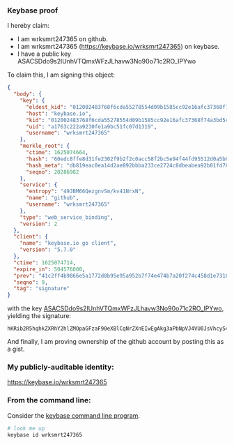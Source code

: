 ### Keybase proof

I hereby claim:

  * I am wrksmrt247365 on github.
  * I am wrksmrt247365 (https://keybase.io/wrksmrt247365) on keybase.
  * I have a public key ASACSDdo9s2lUnhVTQmxWFzJLhavw3No90o71c2RO_IPYwo

To claim this, I am signing this object:

```json
{
  "body": {
    "key": {
      "eldest_kid": "012002483768f6cda55278554d09b1585cc92e16afc37368f74a3bd5cd913bf20f630a",
      "host": "keybase.io",
      "kid": "012002483768f6cda55278554d09b1585cc92e16afc37368f74a3bd5cd913bf20f630a",
      "uid": "a1763c222a9230fe1a9bc51fc07d1319",
      "username": "wrksmrt247365"
    },
    "merkle_root": {
      "ctime": 1625074664,
      "hash": "60edc8ffe8d31fe2302f9b2f2c0acc58f2bc5e94f44fd95512d0a5b061ed2caf9304e9dd01dd140e6e256a20436f4ff0060e7212c996fc751ee55f268e6dfd0a",
      "hash_meta": "db819eac0ea14d2ae892bbba233ce2724c8dbeabea92b01fd78d911eea85ea7d",
      "seqno": 20286982
    },
    "service": {
      "entropy": "49JBM66QezgnvSm/kv41NrxN",
      "name": "github",
      "username": "wrksmrt247365"
    },
    "type": "web_service_binding",
    "version": 2
  },
  "client": {
    "name": "keybase.io go client",
    "version": "5.7.0"
  },
  "ctime": 1625074714,
  "expire_in": 504576000,
  "prev": "41c2ff4b9866e5a1772d8b95e95a952b7f74e474b7a20f274c458d1e7318e312",
  "seqno": 9,
  "tag": "signature"
}
```

with the key [ASACSDdo9s2lUnhVTQmxWFzJLhavw3No90o71c2RO_IPYwo](https://keybase.io/wrksmrt247365), yielding the signature:

```
hKRib2R5hqhkZXRhY2hlZMOpaGFzaF90eXBlCqNrZXnEIwEgAkg3aPbNpVJ4VU0JsVhcyS4Wr8NzaPdKO9XNkTvyD2MKp3BheWxvYWTESpcCCcQgQcL/S5hm5aF3LYuV6VqVK3905HS3og8nTEWNHnMY4xLEII1Gfa+U8X1ZK7pC2U21IpG9Tkpl6paGi+la+WzGOzo1AgHCo3NpZ8RA2WunDH+erzgFDSF194Y3LBtq/cTX3TDhsp4Zp4B7ljUJlHezoKsikunpPn7NU4DRVkzNYRwXhnUe/TAMPu3vCahzaWdfdHlwZSCkaGFzaIKkdHlwZQildmFsdWXEIC70l3dYlBvOnFe1adGsYQr/DK0UW0nAYqrTaqFVCVlZo3RhZ80CAqd2ZXJzaW9uAQ==

```

And finally, I am proving ownership of the github account by posting this as a gist.

### My publicly-auditable identity:

https://keybase.io/wrksmrt247365

### From the command line:

Consider the [keybase command line program](https://keybase.io/download).

```bash
# look me up
keybase id wrksmrt247365
```

